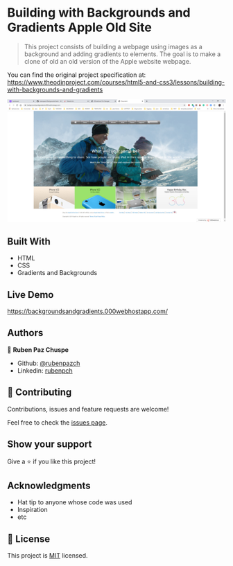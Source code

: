 # Building with Backgrounds and Gradients Apple Old Site

> This project consists of building a webpage using images as a background and adding gradients to elements. The goal is to make a clone of old an old version of the Apple website webpage.

You can find the original project specification at: https://www.theodinproject.com/courses/html5-and-css3/lessons/building-with-backgrounds-and-gradients

![screenshot](./img/preview.jpg)

## Built With

- HTML
- CSS
- Gradients and Backgrounds 

## Live Demo

https://backgroundsandgradients.000webhostapp.com/


## Authors

👤 **Ruben Paz Chuspe**

- Github: [@rubenpazch](https://github.com/rubenpazch)
- Linkedin: [rubenpch](https://www.linkedin.com/in/rubenpch/)

## 🤝 Contributing

Contributions, issues and feature requests are welcome!

Feel free to check the [issues page](issues/).

## Show your support

Give a ⭐️ if you like this project!

## Acknowledgments

- Hat tip to anyone whose code was used
- Inspiration
- etc

## 📝 License

This project is [MIT](lic.url) licensed.
